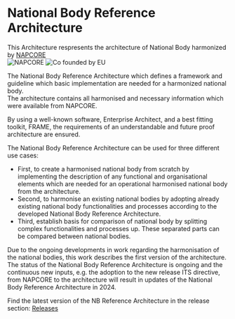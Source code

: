 # National Body Reference Architecture


This Architecture respresents the architecture of National Body harmonized by [NAPCORE](https://napcore.eu/)<br>
![NAPCORE](https://napcore.eu/wp-content/themes/napcore/images/napcore-logo.png)
![Co founded by EU](https://napcore.eu/wp-content/themes/napcore/images/eu.png)<br>

The National Body Reference Architecture which defines a framework and guideline which basic implementation are needed for a harmonized national body.<br>
The architecture contains all harmonised and necessary information which were available from NAPCORE.  

By using a well-known software, Enterprise Architect, and a best fitting toolkit, FRAME, the requirements of an understandable and future proof architecture are ensured. 

The National Body Reference Architecture can be used for three different use cases: 
-  First, to create a harmonised national body from scratch by implementing the description of any functional and organisational elements which are needed for an operational harmonised national body from the architecture. <br>
-  Second, to harmonise an existing national bodies by adopting already existing national body functionalities and processes according to the developed National Body Reference Architecture. <br>
-  Third, establish basis for comparison of national body by splitting complex functionalities and processes up. These separated parts can be compared between national bodies. <br>

Due to the ongoing developments in work regarding the harmonisation of the national bodies, this work describes the first version of the architecture.<br> The status of the National Body Reference Architecture is ongoing and the continuous new inputs, e.g. the adoption to the new release ITS directive, from NAPCORE to the architecture will result in updates of the National Body Reference Architecture in 2024.


Find the latest version of the NB Reference Architecture in the release section:
[Releases](https://github.com/NAPCORE/NB-Reference-Architecture/releases)
